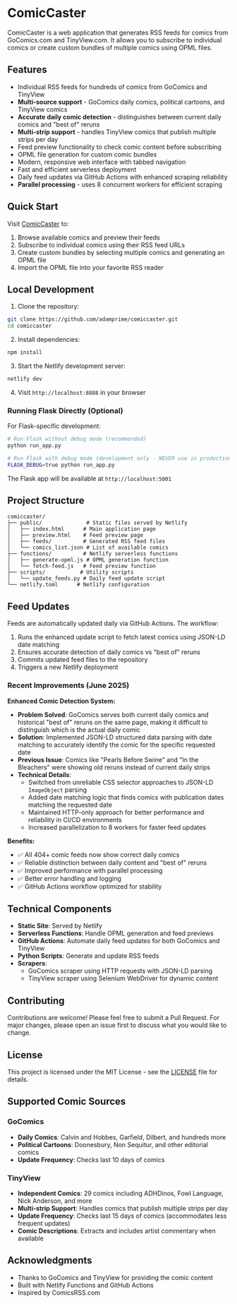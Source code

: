 # ComicCaster

ComicCaster is a web application that generates RSS feeds for comics from GoComics.com and TinyView.com. It allows you to subscribe to individual comics or create custom bundles of multiple comics using OPML files.

## Features

- Individual RSS feeds for hundreds of comics from GoComics and TinyView
- **Multi-source support** - GoComics daily comics, political cartoons, and TinyView comics
- **Accurate daily comic detection** - distinguishes between current daily comics and "best of" reruns
- **Multi-strip support** - handles TinyView comics that publish multiple strips per day
- Feed preview functionality to check comic content before subscribing
- OPML file generation for custom comic bundles
- Modern, responsive web interface with tabbed navigation
- Fast and efficient serverless deployment
- Daily feed updates via GitHub Actions with enhanced scraping reliability
- **Parallel processing** - uses 8 concurrent workers for efficient scraping

## Quick Start

Visit [ComicCaster](https://comiccaster.xyz) to:
1. Browse available comics and preview their feeds
2. Subscribe to individual comics using their RSS feed URLs
3. Create custom bundles by selecting multiple comics and generating an OPML file
4. Import the OPML file into your favorite RSS reader

## Local Development

1. Clone the repository:
```bash
git clone https://github.com/adamprime/comiccaster.git
cd comiccaster
```

2. Install dependencies:
```bash
npm install
```

3. Start the Netlify development server:
```bash
netlify dev
```

4. Visit `http://localhost:8888` in your browser

### Running Flask Directly (Optional)

For Flask-specific development:
```bash
# Run Flask without debug mode (recommended)
python run_app.py

# Run Flask with debug mode (development only - NEVER use in production)
FLASK_DEBUG=true python run_app.py
```

The Flask app will be available at `http://localhost:5001`

## Project Structure

```
comiccaster/
├── public/              # Static files served by Netlify
│   ├── index.html      # Main application page
│   ├── preview.html    # Feed preview page
│   ├── feeds/          # Generated RSS feed files
│   └── comics_list.json # List of available comics
├── functions/          # Netlify serverless functions
│   ├── generate-opml.js # OPML generation function
│   └── fetch-feed.js   # Feed preview function
├── scripts/           # Utility scripts
│   └── update_feeds.py # Daily feed update script
└── netlify.toml      # Netlify configuration
```

## Feed Updates

Feeds are automatically updated daily via GitHub Actions. The workflow:
1. Runs the enhanced update script to fetch latest comics using JSON-LD date matching
2. Ensures accurate detection of daily comics vs "best of" reruns
3. Commits updated feed files to the repository
4. Triggers a new Netlify deployment

### Recent Improvements (June 2025)

**Enhanced Comic Detection System:**
- **Problem Solved**: GoComics serves both current daily comics and historical "best of" reruns on the same page, making it difficult to distinguish which is the actual daily comic
- **Solution**: Implemented JSON-LD structured data parsing with date matching to accurately identify the comic for the specific requested date
- **Previous Issue**: Comics like "Pearls Before Swine" and "In the Bleachers" were showing old reruns instead of current daily strips
- **Technical Details**: 
  - Switched from unreliable CSS selector approaches to JSON-LD `ImageObject` parsing
  - Added date matching logic that finds comics with publication dates matching the requested date
  - Maintained HTTP-only approach for better performance and reliability in CI/CD environments
  - Increased parallelization to 8 workers for faster feed updates

**Benefits:**
- ✅ All 404+ comic feeds now show correct daily comics
- ✅ Reliable distinction between daily content and "best of" reruns  
- ✅ Improved performance with parallel processing
- ✅ Better error handling and logging
- ✅ GitHub Actions workflow optimized for stability

## Technical Components

- **Static Site**: Served by Netlify
- **Serverless Functions**: Handle OPML generation and feed previews
- **GitHub Actions**: Automate daily feed updates for both GoComics and TinyView
- **Python Scripts**: Generate and update RSS feeds
- **Scrapers**: 
  - GoComics scraper using HTTP requests with JSON-LD parsing
  - TinyView scraper using Selenium WebDriver for dynamic content

## Contributing

Contributions are welcome! Please feel free to submit a Pull Request. For major changes, please open an issue first to discuss what you would like to change.

## License

This project is licensed under the MIT License - see the [LICENSE](LICENSE) file for details.

## Supported Comic Sources

### GoComics
- **Daily Comics**: Calvin and Hobbes, Garfield, Dilbert, and hundreds more
- **Political Cartoons**: Doonesbury, Non Sequitur, and other editorial comics
- **Update Frequency**: Checks last 10 days of comics

### TinyView
- **Independent Comics**: 29 comics including ADHDinos, Fowl Language, Nick Anderson, and more
- **Multi-strip Support**: Handles comics that publish multiple strips per day
- **Update Frequency**: Checks last 15 days of comics (accommodates less frequent updates)
- **Comic Descriptions**: Extracts and includes artist commentary when available

## Acknowledgments

- Thanks to GoComics and TinyView for providing the comic content
- Built with Netlify Functions and GitHub Actions 
- Inspired by ComicsRSS.com